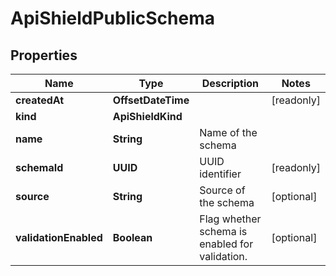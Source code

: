 

# ApiShieldPublicSchema


## Properties

| Name | Type | Description | Notes |
|------------ | ------------- | ------------- | -------------|
|**createdAt** | **OffsetDateTime** |  |  [readonly] |
|**kind** | **ApiShieldKind** |  |  |
|**name** | **String** | Name of the schema |  |
|**schemaId** | **UUID** | UUID identifier |  [readonly] |
|**source** | **String** | Source of the schema |  [optional] |
|**validationEnabled** | **Boolean** | Flag whether schema is enabled for validation. |  [optional] |



